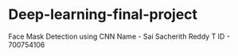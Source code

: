 # Deep-learning-final-project
Face Mask Detection using CNN
Name - Sai Sacherith Reddy T
ID - 700754106

